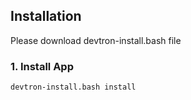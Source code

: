 ## Installation

Please download devtron-install.bash file

### 1. Install App

```bash
devtron-install.bash install
``` 


